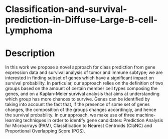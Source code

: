 # Classification-and-survival-prediction-in-Diffuse-Large-B-cell-Lymphoma
# Description
In this work we propose a novel approach for class prediction from gene expression data and survival analysis of tumor and immune subtype; we are interested in finding subset of genes which have a significant impact on survival probability. In particular, our approach relies on the definition of two groups based on the amount of certain member cell types composing the genes, and on a Kaplan-Meier survival analysis that aims at understanding which group has more chances to survive.
Genes can be identified by taking into account the fact that, if the presence of some set of genes changes, the composition of the groups changes accordingly, and hence the survival probability. In our approach, we make use of three machine-learning techniques in order to identify gene candidates: Prediction Analysis for Microarrays (PAM), Classification to Nearest Centroids (ClaNC) and Proportional Overlapping Score (POS).
